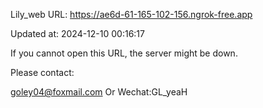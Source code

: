 Lily_web URL: https://ae6d-61-165-102-156.ngrok-free.app

Updated at: 2024-12-10 00:16:17

If you cannot open this URL, the server might be down.

Please contact: 

goley04@foxmail.com Or Wechat:GL_yeaH